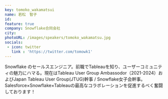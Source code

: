 ```yaml
---
key: tomoko_wakamatsui
name: 若松　智子
id: 
feature: true
company: Snowflake合同会社
city: 
photoURL: /images/speakers/tomoko_wakamatsu.jpg
socials:
 - icon: twitter
   link : 'https://twitter.com/tomowk1'
---
```

Snowflake のセールスエンジニア。前職でTableauを知り、ユーザーコミュニティの魅力にハマる。現在はTableau User Group Ambassodor（2021-2024）およびJapan Tableau User Group(JTUG)幹事 / Snowflake女子会幹事。Salesforce×Snowflake×Tableauの最高なコラボレーションを促進するべく奮闘しております！



